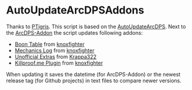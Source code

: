 # AutoUpdateArcDPSAddons

Thanks to [PTigris](https://github.com/PTigris).
This script is based on the [AutoUpdateArcDPS](https://github.com/PTigris/AutoUpdateArcDPS).
Next to the [ArcDPS-Addon](https://www.deltaconnected.com/arcdps) the script updates following addons:
* [Boon Table](https://github.com/knoxfighter/GW2-ArcDPS-Boon-Table) from [knoxfighter](https://github.com/knoxfighter)
* [Mechanics Log](https://github.com/knoxfighter/GW2-ArcDPS-Mechanics-Log) from [knoxfighter](https://github.com/knoxfighter)
* [Unofficial Extras](https://github.com/Krappa322/arcdps_unofficial_extras_releases) from [Krappa322](https://github.com/Krappa322)
* [Killproof.me Plugin](https://github.com/knoxfighter/arcdps-killproof.me-plugin) from [knoxfighter](https://github.com/knoxfighter)

When updating it saves the datetime (for ArcDPS-Addon) or the newest release tag (for Github projects) in text files to compare newer versions.
